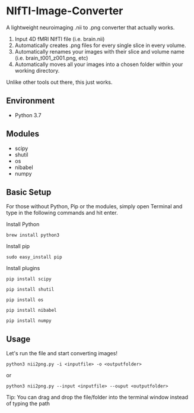 # NIfTI-Image-Converter
A lightweight neuroimaging .nii to .png converter that actually works. 


1. Input 4D fMRI NIfTI file (i.e. brain.nii)
2. Automatically creates .png files for every single slice in every volume.
3. Automatically renames your images with their slice and volume name (i.e. brain_t001_z001.png, etc)
4. Automatically moves all your images into a chosen folder within your working directory.

Unlike other tools out there, this just works.

## Environment
* Python 3.7

## Modules 
* scipy
* shutil
* os
* nibabel
* numpy

## Basic Setup

For those without Python, Pip or the modules, simply open Terminal and type in the following commands and hit enter.

Install Python

`brew install python3`

Install pip

`sudo easy_install pip`

Install plugins

`pip install scipy`

`pip install shutil`

`pip install os`

`pip install nibabel`

`pip install numpy`

## Usage 

Let's run the file and start converting images!

```
python3 nii2png.py -i <inputfile> -o <outputfolder>
```

or

```
python3 nii2png.py --input <inputfile> --ouput <outputfolder>
```

Tip: You can drag and drop the file/folder into the terminal window instead of typing the path
